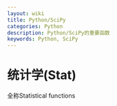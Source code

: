 ```yaml
---
layout: wiki
title: Python/SciPy
categories: Python
description: Python/SciPy的重要函数
keywords: Python, SciPy
---
```


# 统计学(Stat)
全称Statistical functions

